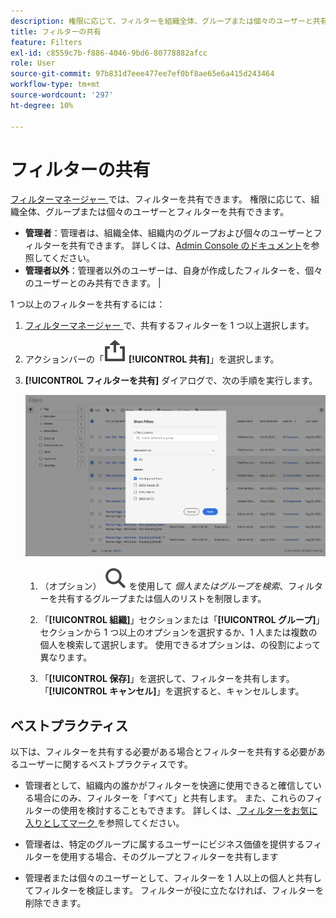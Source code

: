 ```yaml
---
description: 権限に応じて、フィルターを組織全体、グループまたは個々のユーザーと共有できます。
title: フィルターの共有
feature: Filters
exl-id: c8559c7b-f886-4046-9bd6-80778882afcc
role: User
source-git-commit: 97b831d7eee477ee7ef0bf8ae65e6a415d243464
workflow-type: tm+mt
source-wordcount: '297'
ht-degree: 10%

---
```


# フィルターの共有

[ フィルターマネージャー ](manage-filters.md) では、フィルターを共有できます。 権限に応じて、組織全体、グループまたは個々のユーザーとフィルターを共有できます。

* **管理者**：管理者は、組織全体、組織内のグループおよび個々のユーザーとフィルターを共有できます。 詳しくは、[Admin Console のドキュメント](https://helpx.adobe.com/jp/enterprise/using/manage-products.html)を参照してください。
* **管理者以外**：管理者以外のユーザーは、自身が作成したフィルターを、個々のユーザーとのみ共有できます。 |

1 つ以上のフィルターを共有するには：

1. [ フィルターマネージャー ](manage-filters.md) で、共有するフィルターを 1 つ以上選択します。
1. アクションバーの「![ 共有 ](/help/assets/icons/ShareAlt.svg) **[!UICONTROL 共有]**」を選択します。
1. **[!UICONTROL フィルターを共有]** ダイアログで、次の手順を実行します。

   ![ フィルターを共有ダイアログ ](assets/share-filter-dialog.png)

   1. （オプション） ![ 検索 ](/help/assets/icons/Search.svg) を使用して *個人またはグループを検索*、フィルターを共有するグループまたは個人のリストを制限します。

   1. 「**[!UICONTROL 組織]**」セクションまたは「**[!UICONTROL グループ]**」セクションから 1 つ以上のオプションを選択するか、1 人または複数の個人を検索して選択します。 使用できるオプションは、の役割によって異なります。

   1. 「**[!UICONTROL 保存]**」を選択して、フィルターを共有します。 「**[!UICONTROL キャンセル]**」を選択すると、キャンセルします。

## ベストプラクティス

以下は、フィルターを共有する必要がある場合とフィルターを共有する必要があるユーザーに関するベストプラクティスです。

* 管理者として、組織内の誰かがフィルターを快適に使用できると確信している場合にのみ、フィルターを「すべて」と共有します。 また、これらのフィルターの使用を検討することもできます。 詳しくは、[ フィルターをお気に入りとしてマーク ](filters-favorite.md) を参照してください。

* 管理者は、特定のグループに属するユーザーにビジネス価値を提供するフィルターを使用する場合、そのグループとフィルターを共有します

* 管理者または個々のユーザーとして、フィルターを 1 人以上の個人と共有してフィルターを検証します。 フィルターが役に立たなければ、フィルターを削除できます。
